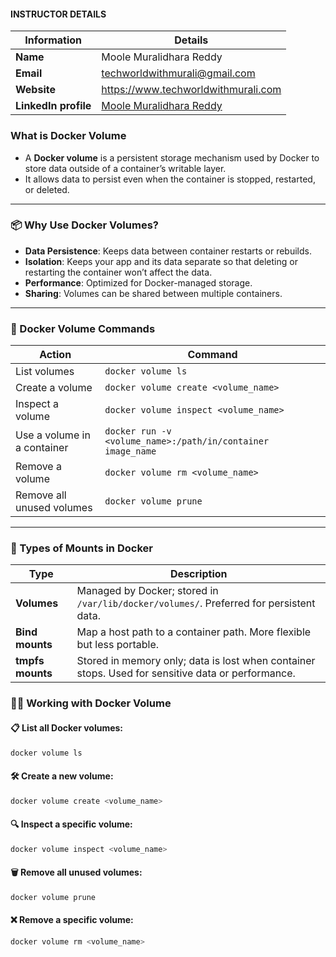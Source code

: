 #### INSTRUCTOR DETAILS

|  Information             | Details                                                                      |
|----------------------    |------------------------------------------------------------------------------|
| **Name**                 | Moole Muralidhara Reddy                                                      |
| **Email**                | techworldwithmurali@gmail.com                                                |
| **Website**              | https://www.techworldwithmurali.com               |
| **LinkedIn profile**     | [Moole Muralidhara Reddy](https://www.linkedin.com/in/moole-muralidhara-reddy) |

### What is Docker Volume 

- A **Docker volume** is a persistent storage mechanism used by Docker to store data outside of a container’s writable layer.
- It allows data to persist even when the container is stopped, restarted, or deleted.

---

### 📦 Why Use Docker Volumes?

* **Data Persistence**: Keeps data between container restarts or rebuilds.
* **Isolation**: Keeps your app and its data separate so that deleting or restarting the container won’t affect the data.
* **Performance**: Optimized for Docker-managed storage.
* **Sharing**: Volumes can be shared between multiple containers.

---

### 🔧 Docker Volume Commands

| Action                      | Command                                                     |
| --------------------------- | ----------------------------------------------------------- |
| List volumes                | `docker volume ls`                                          |
| Create a volume             | `docker volume create <volume_name>`                        |
| Inspect a volume            | `docker volume inspect <volume_name>`                       |
| Use a volume in a container | `docker run -v <volume_name>:/path/in/container image_name` |
| Remove a volume             | `docker volume rm <volume_name>`                            |
| Remove all unused volumes   | `docker volume prune`                                       |

---

### 🧠 Types of Mounts in Docker

| Type             | Description                                                                                       |
| ---------------- | ------------------------------------------------------------------------------------------------- |
| **Volumes**      | Managed by Docker; stored in `/var/lib/docker/volumes/`. Preferred for persistent data.           |
| **Bind mounts**  | Map a host path to a container path. More flexible but less portable.                             |
| **tmpfs mounts** | Stored in memory only; data is lost when container stops. Used for sensitive data or performance. |


### 🧑‍💻 Working with Docker Volume

#### 📋 List all Docker volumes:

```bash
docker volume ls
```

#### 🛠️ Create a new volume:

```bash
docker volume create <volume_name>
```

#### 🔍 Inspect a specific volume:

```bash
docker volume inspect <volume_name>
```

#### 🗑️ Remove all **unused** volumes:

```bash
docker volume prune
```

#### ❌ Remove a specific volume:

```bash
docker volume rm <volume_name>
```


